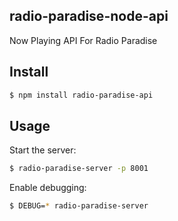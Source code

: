 ## radio-paradise-node-api

Now Playing API For Radio Paradise

## Install

```bash
$ npm install radio-paradise-api
```

## Usage

Start the server:

```bash
$ radio-paradise-server -p 8001
```

Enable debugging:

```bash
$ DEBUG=* radio-paradise-server
```
